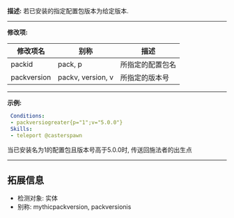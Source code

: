 **描述:** 若已安装的指定配置包版本为给定版本.

---

**修改项:**

| 修改项名  | 别称           | 描述                      |
| --------- | -------------  | ------------------------- |
| packid | pack, p | 所指定的配置包名 |
| packversion | packv, version, v | 所指定的版本号 |

---

**示例:**

```yaml
 Conditions:
 - packversiogreater{p="1";v="5.0.0"}
 Skills:
 - teleport @casterspawn
```
当已安装名为1的配置包且版本号高于5.0.0时, 传送回施法者的出生点

---

拓展信息
---

- 检测对象: 实体
- 别称: mythicpackversion, packversionis